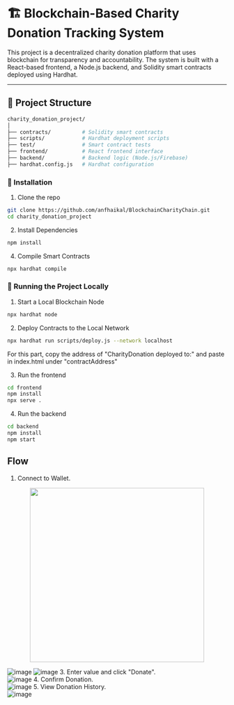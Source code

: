 # 🏗️ Blockchain-Based Charity Donation Tracking System

This project is a decentralized charity donation platform that uses blockchain for transparency and accountability. The system is built with a React-based frontend, a Node.js backend, and Solidity smart contracts deployed using Hardhat.

---

## 📁 Project Structure

```bash
charity_donation_project/
│
├── contracts/          # Solidity smart contracts
├── scripts/            # Hardhat deployment scripts
├── test/               # Smart contract tests
├── frontend/           # React frontend interface
├── backend/            # Backend logic (Node.js/Firebase)
├── hardhat.config.js   # Hardhat configuration
```
### 🔧 Installation
1. Clone the repo
```bash
git clone https://github.com/anfhaikal/BlockchainCharityChain.git
cd charity_donation_project
```
2. Install Dependencies
```bash
npm install
```
4. Compile Smart Contracts
```bash
npx hardhat compile
```

### 🧪 Running the Project Locally
1. Start a Local Blockchain Node
```bash
npx hardhat node
```
2. Deploy Contracts to the Local Network
```bash
npx hardhat run scripts/deploy.js --network localhost
```
For this part, copy the address of "CharityDonation deployed to:" and paste in index.html under "contractAddress"


3. Run the frontend
```bash
cd frontend
npm install
npx serve .
```
4. Run the backend
```bash
cd backend
npm install
npm start
```

## Flow
1. Connect to Wallet.
<p align="center">
  <img src="![image](https://github.com/user-attachments/assets/8443b07a-5ae3-420b-ab53-b5d69564ab16)" width="400"/>
</p>

![image](https://github.com/user-attachments/assets/8443b07a-5ae3-420b-ab53-b5d69564ab16)
![image](https://github.com/user-attachments/assets/48a52110-b1fc-484c-b734-a9c4ef4af9e5)
3. Enter value and click "Donate".  
![image](https://github.com/user-attachments/assets/d3e219e5-c023-4807-bb15-f8280547cf7f)
4. Confirm Donation.  
![image](https://github.com/user-attachments/assets/939279d5-3002-4552-9bfd-2b7cf2a70d72)
5. View Donation History.  
![image](https://github.com/user-attachments/assets/7ab7fa90-b90b-4ac9-8f95-09b5c3d3faf5)

